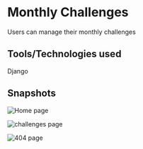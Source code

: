 # Monthly Challenges

Users can manage their monthly challenges

## Tools/Technologies used
Django

## Snapshots

![Home page](https://github.com/SaiAnveshKanchi/Images/blob/main/IMG_20220625_062513.jpg)

![challenges page](https://github.com/SaiAnveshKanchi/Images/blob/main/IMG_20220625_062524.jpg)

![404 page](https://github.com/SaiAnveshKanchi/Images/blob/main/IMG_20220625_062538.jpg)

